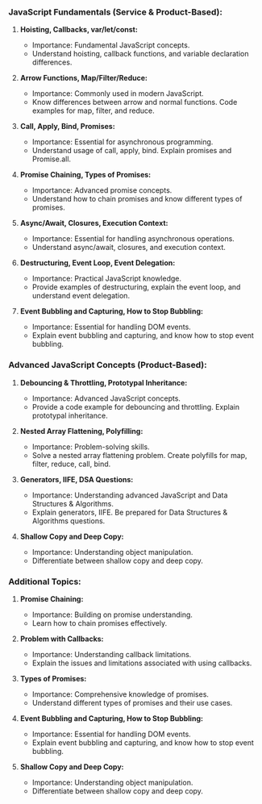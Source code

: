 ### JavaScript Fundamentals (Service & Product-Based):

1. **Hoisting, Callbacks, var/let/const:**
    
    - Importance: Fundamental JavaScript concepts.
    - Understand hoisting, callback functions, and variable declaration differences.
2. **Arrow Functions, Map/Filter/Reduce:**
    
    - Importance: Commonly used in modern JavaScript.
    - Know differences between arrow and normal functions. Code examples for map, filter, and reduce.
3. **Call, Apply, Bind, Promises:**
    
    - Importance: Essential for asynchronous programming.
    - Understand usage of call, apply, bind. Explain promises and Promise.all.
4. **Promise Chaining, Types of Promises:**
    
    - Importance: Advanced promise concepts.
    - Understand how to chain promises and know different types of promises.
5. **Async/Await, Closures, Execution Context:**
    
    - Importance: Essential for handling asynchronous operations.
    - Understand async/await, closures, and execution context.
6. **Destructuring, Event Loop, Event Delegation:**
    
    - Importance: Practical JavaScript knowledge.
    - Provide examples of destructuring, explain the event loop, and understand event delegation.
7. **Event Bubbling and Capturing, How to Stop Bubbling:**
    
    - Importance: Essential for handling DOM events.
    - Explain event bubbling and capturing, and know how to stop event bubbling.

### Advanced JavaScript Concepts (Product-Based):

1. **Debouncing & Throttling, Prototypal Inheritance:**
    
    - Importance: Advanced JavaScript concepts.
    - Provide a code example for debouncing and throttling. Explain prototypal inheritance.
2. **Nested Array Flattening, Polyfilling:**
    
    - Importance: Problem-solving skills.
    - Solve a nested array flattening problem. Create polyfills for map, filter, reduce, call, bind.
3. **Generators, IIFE, DSA Questions:**
    
    - Importance: Understanding advanced JavaScript and Data Structures & Algorithms.
    - Explain generators, IIFE. Be prepared for Data Structures & Algorithms questions.
4. **Shallow Copy and Deep Copy:**
    
    - Importance: Understanding object manipulation.
    - Differentiate between shallow copy and deep copy.

### Additional Topics:

1. **Promise Chaining:**
    
    - Importance: Building on promise understanding.
    - Learn how to chain promises effectively.
2. **Problem with Callbacks:**
    
    - Importance: Understanding callback limitations.
    - Explain the issues and limitations associated with using callbacks.
3. **Types of Promises:**
    
    - Importance: Comprehensive knowledge of promises.
    - Understand different types of promises and their use cases.
4. **Event Bubbling and Capturing, How to Stop Bubbling:**
    
    - Importance: Essential for handling DOM events.
    - Explain event bubbling and capturing, and know how to stop event bubbling.
5. **Shallow Copy and Deep Copy:**
    
    - Importance: Understanding object manipulation.
    - Differentiate between shallow copy and deep copy.